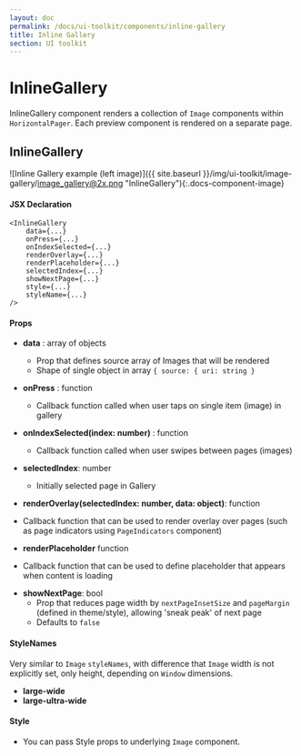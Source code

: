 ```yaml
---
layout: doc
permalink: /docs/ui-toolkit/components/inline-gallery
title: Inline Gallery
section: UI toolkit
---
```


# InlineGallery

InlineGallery component renders a collection of `Image` components within `HorizontalPager`. Each preview component is rendered on a separate page.

## InlineGallery
![Inline Gallery example (left image)]({{ site.baseurl }}/img/ui-toolkit/image-gallery/image_gallery@2x.png "InlineGallery"){:.docs-component-image}

#### JSX Declaration
```JSX
<InlineGallery
    data={...}
    onPress={...}
    onIndexSelected={...}
    renderOverlay={...}
    renderPlaceholder={...}
    selectedIndex={...}
    showNextPage={...}
    style={...}
    styleName={...}
/>
```

#### Props

* **data** : array of objects 
  - Prop that defines source array of Images that will be rendered 
  - Shape of single object in array ``` { source: { uri: string } ```

* **onPress** : function  
  - Callback function called when user taps on single item (image) in gallery

* **onIndexSelected(index: number)** : function  
  - Callback function called when user swipes between pages (images)

* **selectedIndex**: number
  - Initially selected page in Gallery

* **renderOverlay(selectedIndex: number, data: object)**: function
 - Callback function that can be used to render overlay over pages (such as page indicators using `PageIndicators` component)

* **renderPlaceholder** function
 - Callback function that can be used to define placeholder that appears when content is loading

* **showNextPage**: bool
  - Prop that reduces page width by `nextPageInsetSize` and `pageMargin` (defined in theme/style), allowing 'sneak peak' of next page
  - Defaults to `false`
  
#### StyleNames

Very similar to `Image` `styleNames`, with difference that `Image` width is not explicitly set, only height, depending on `Window` dimensions.  

* **large-wide** 
* **large-ultra-wide**

#### Style

* You can pass Style props to underlying `Image` component. 
